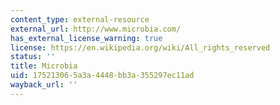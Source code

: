 ```yaml
---
content_type: external-resource
external_url: http://www.microbia.com/
has_external_license_warning: true
license: https://en.wikipedia.org/wiki/All_rights_reserved
status: ''
title: Microbia
uid: 17521306-5a3a-4448-bb3a-355297ec11ad
wayback_url: ''
---
```

